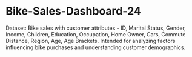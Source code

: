 # Bike-Sales-Dashboard-24
Dataset: Bike sales with customer attributes - ID, Marital Status, Gender, Income, Children, Education, Occupation, Home Owner, Cars, Commute Distance, Region, Age, Age Brackets. Intended for analyzing factors influencing bike purchases and understanding customer demographics.
